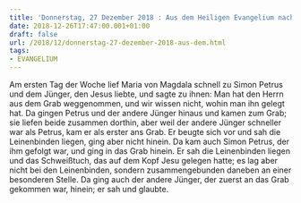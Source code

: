 ```yaml
---
title: 'Donnerstag, 27 Dezember 2018 : Aus dem Heiligen Evangelium nach Johannes - Joh 20,2-8.'
date: 2018-12-26T17:47:00.001+01:00
draft: false
url: /2018/12/donnerstag-27-dezember-2018-aus-dem.html
tags: 
- EVANGELIUM
---
```


Am ersten Tag der Woche lief Maria von Magdala schnell zu Simon Petrus und dem Jünger, den Jesus liebte, und sagte zu ihnen: Man hat den Herrn aus dem Grab weggenommen, und wir wissen nicht, wohin man ihn gelegt hat. Da gingen Petrus und der andere Jünger hinaus und kamen zum Grab; sie liefen beide zusammen dorthin, aber weil der andere Jünger schneller war als Petrus, kam er als erster ans Grab. Er beugte sich vor und sah die Leinenbinden liegen, ging aber nicht hinein. Da kam auch Simon Petrus, der ihm gefolgt war, und ging in das Grab hinein. Er sah die Leinenbinden liegen und das Schweißtuch, das auf dem Kopf Jesu gelegen hatte; es lag aber nicht bei den Leinenbinden, sondern zusammengebunden daneben an einer besonderen Stelle. Da ging auch der andere Jünger, der zuerst an das Grab gekommen war, hinein; er sah und glaubte.